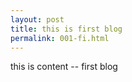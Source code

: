 ```yaml
---
layout: post
title: this is first blog
permalink: 001-fi.html
---
```



this is content -- first blog
